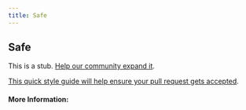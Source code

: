 ```yaml
---
title: Safe
---
```


## Safe

This is a stub. [Help our community expand it](https://github.com/freecodecamp/guides/tree/master/src/pages/articles/agile/safe/index.md).

[This quick style guide will help ensure your pull request gets accepted](https://github.com/freeCodeCamp/guides/blob/master/README.md).

<!-- The article goes here, in GitHub-flavored Markdown. Feel free to add YouTube videos, images, and CodePen/JSBin embeds  -->

#### More Information:
<!-- Please add any articles you think might be helpful to read before writing the article -->


